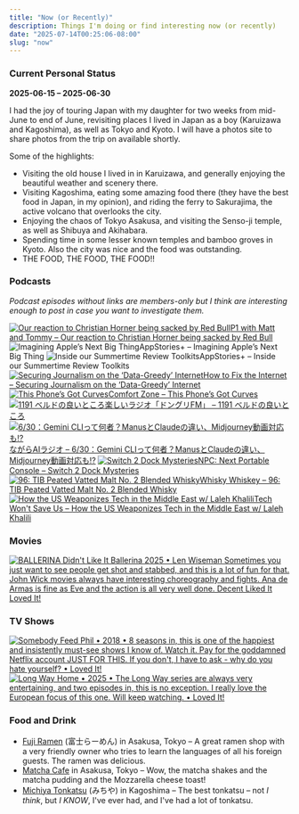 ```yaml
---
title: "Now (or Recently)"
description: Things I'm doing or find interesting now (or recently)
date: "2025-07-14T00:25:06-08:00"
slug: "now"
---
```


### Current Personal Status

**2025-06-15 – 2025-06-30**

I had the joy of touring Japan with my daughter for two weeks from mid-June to end of June, revisiting places I lived in Japan as a boy (Karuizawa and Kagoshima), as well as Tokyo and Kyoto. I will have a photos site to share photos from the trip on available shortly.

Some of the highlights:

- Visiting the old house I lived in in Karuizawa, and generally enjoying the beautiful weather and scenery there.
- Visiting Kagoshima, eating some amazing food there (they have the best food in Japan, in my opinion), and riding the ferry to Sakurajima, the active volcano that overlooks the city.
- Enjoying the chaos of Tokyo Asakusa, and visiting the Senso-ji temple, as well as Shibuya and Akihabara.
- Spending time in some lesser known temples and bamboo groves in Kyoto. Also the city was nice and the food was outstanding.
- THE FOOD, THE FOOD, THE FOOD!!

### Podcasts

*Podcast episodes without links are members-only but I think are interesting enough to post in case you want to investigate them.*
<div class="podcast-episodes">

[![Our reaction to Christian Horner being sacked by Red Bull](../../assets/images/oc_artwork/4456177610923956-5e7bd7c4-ee91-4c61-a28f-451730d42808.png)](https://overcast.fm/+_U3rOOH7Q)[P1 with Matt and Tommy – Our reaction to Christian Horner being sacked by Red Bull](https://overcast.fm/+_U3rOOH7Q)
![Imagining Apple’s Next Big Thing](../../assets/images/oc_artwork/5561967839533219-b02e0167-5023-4589-9ab1-455fcd7bbdab.png)AppStories+ – Imagining Apple’s Next Big Thing
![Inside our Summertime Review Toolkits](../../assets/images/oc_artwork/5561968130245359-ccfd2d90-9eee-490a-b57d-81b39e7a7a72.png)AppStories+ – Inside our Summertime Review Toolkits
[![Securing Journalism on the ‘Data-Greedy’ Internet](../../assets/images/oc_artwork/3732094318450831-4cc6c365-48c9-442c-9c59-8e130e1393c4.png)](https://overcast.fm/+1CUewemI8)[How to Fix the Internet – Securing Journalism on the ‘Data-Greedy’ Internet](https://overcast.fm/+1CUewemI8)
[![This Phone’s Got Curves](../../assets/images/oc_artwork/5130549562197183-e6eb38e1-0126-433e-95d4-3cb9dba498dd.png)](https://overcast.fm/+BI6NSgoRL8)[Comfort Zone – This Phone’s Got Curves](https://overcast.fm/+BI6NSgoRL8)
[![1191 ベルドの良いところ](../../assets/images/oc_artwork/4292513603011255-67da68c2-ea31-4eb1-afcb-c7f5eacb5491.png)](https://overcast.fm/+9ABLSAQrc)[楽しいラジオ「ドングリFM」 – 1191 ベルドの良いところ](https://overcast.fm/+9ABLSAQrc)
[![6/30：Gemini CLIって何者？ManusとClaudeの違い、Midjourney動画対応も⁉](../../assets/images/oc_artwork/5451521632481576-95451e3b-4048-45e2-8764-04f2a09b75a0.png)](https://overcast.fm/+BNeIUpjsSg)[ながらAIラジオ – 6/30：Gemini CLIって何者？ManusとClaudeの違い、Midjourney動画対応も⁉](https://overcast.fm/+BNeIUpjsSg)
[![Switch 2 Dock Mysteries](../../assets/images/oc_artwork/5131277120875669-1be17c11-c73d-4b56-ab47-481305ff3bb4.png)](https://overcast.fm/+BI63o4IrJU)[NPC: Next Portable Console – Switch 2 Dock Mysteries](https://overcast.fm/+BI63o4IrJU)
[![96: TIB Peated Vatted Malt No. 2 Blended Whisky](../../assets/images/oc_artwork/5287026711065157-ddba027a-b24f-478b-b503-95a52d3cc2c2.png)](https://overcast.fm/+BLIhdUH8kU)[Whisky Whiskey – 96: TIB Peated Vatted Malt No. 2 Blended Whisky](https://overcast.fm/+BLIhdUH8kU)
[![How the US Weaponizes Tech in the Middle East w/ Laleh Khalili](../../assets/images/oc_artwork/1804573997566800-9b894cdb-28e8-43c7-b4cd-492e4b104791.png)](https://overcast.fm/+ZpQCAYi1A)[Tech Won't Save Us – How the US Weaponizes Tech in the Middle East w/ Laleh Khalili](https://overcast.fm/+ZpQCAYi1A)

</div>

### Movies

[<span hidden>Ballerina • 2025 • Len Wiseman • Sometimes you just want to see people get shot and stabbed, and this is a lot of fun for that. John Wick movies always have interesting choreography and fights. Ana de Armas is fine as Eve and the action is all very well done. • Loved It!</span>
![BALLERINA Didn't Like It Ballerina 2025 • Len Wiseman Sometimes you just want to see people get shot and stabbed, and this is a lot of fun for that. John Wick movies always have interesting choreography and fights. Ana de Armas is fine as Eve and the action is all very well done. Decent Liked It Loved It!](../../assets/images/posts/PngImage4A7CA53B7C0-review-a5e3466d-ac29-4207-a480-7dd4a72f8beb.png)](/images/posts/PngImage4A7CA53B7C0-review-a5e3466d-ac29-4207-a480-7dd4a72f8beb.jpg)

### TV Shows

[<span hidden>Somebody Feed Phil • 2018 • 8 seasons in, this is one of the happiest and insistently must-see shows I know of. Watch it. Pay for the goddamned Netflix account JUST FOR THIS. If you don't, I have to ask - why do you hate yourself? • Loved It!</span>
![Somebody Feed Phil • 2018 • 8 seasons in, this is one of the happiest and insistently must-see shows I know of. Watch it. Pay for the goddamned Netflix account JUST FOR THIS. If you don't, I have to ask - why do you hate yourself? • Loved It!](../../assets/images/posts/PngImage4Bbc86C7Ea0-review-99b30486-a314-4ae9-a35a-b140f463e70f.png)](/images/posts/PngImage4Bbc86C7Ea0-review-99b30486-a314-4ae9-a35a-b140f463e70f.jpg)
[<span hidden>Long Way Home • 2025 • The Long Way series are always very entertaining, and two episodes in, this is no exception. I really love the European focus of this one. Will keep watching. • Loved It!</span>
![Long Way Home • 2025 • The Long Way series are always very entertaining, and two episodes in, this is no exception. I really love the European focus of this one. Will keep watching. • Loved It!](../../assets/images/posts/PngImage45C88D92520-review-176fb98d-e50d-4881-964a-f0cb2542add3.png)](/images/posts/PngImage45C88D92520-review-176fb98d-e50d-4881-964a-f0cb2542add3.jpg)

### Food and Drink

- [Fuji Ramen](https://maps.apple.com/place?address=24-5,%20Asakusa%201-Ch%C5%8Dme,%20Taito,%20Tokyo,%20Japan%20111-0032&coordinate=35.712421,139.792413&name=Fuji%20Ramen&place-id=I8EE20D2C8493F88&map=explore) (富士らーめん) in Asakusa, Tokyo – A great ramen shop with a very friendly owner who tries to learn the languages of all his foreign guests. The ramen was delicious.
- [Matcha Cafe](instagram.com/kotobukiseian) in Asakusa, Tokyo – Wow, the matcha shakes and the matcha pudding and the Mozzarella cheese toast!
- [Michiya Tonkatsu](https://michiya-kagoshima.com/) (みちや) in Kagoshima – The best tonkatsu – not *I think*, but *I KNOW*, I've ever had, and I've had a lot of tonkatsu.
